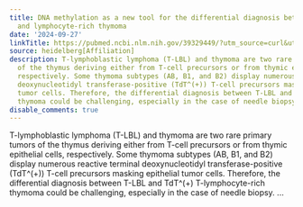 ```yaml
---
title: DNA methylation as a new tool for the differential diagnosis between T-LBL
  and lymphocyte-rich thymoma
date: '2024-09-27'
linkTitle: https://pubmed.ncbi.nlm.nih.gov/39329449/?utm_source=curl&utm_medium=rss&utm_campaign=pubmed-2&utm_content=1FakS-2QOkCT8HsMOQP1bCRQ4YzyumYOmxmF0moLsQ3dFB1E9V&fc=20220326224207&ff=20240927184334&v=2.18.0.post9+e462414
source: heidelberg[Affiliation]
description: T-lymphoblastic lymphoma (T-LBL) and thymoma are two rare primary tumors
  of the thymus deriving either from T-cell precursors or from thymic epithelial cells,
  respectively. Some thymoma subtypes (AB, B1, and B2) display numerous reactive terminal
  deoxynucleotidyl transferase-positive (TdT^(+)) T-cell precursors masking epithelial
  tumor cells. Therefore, the differential diagnosis between T-LBL and TdT^(+) T-lymphocyte-rich
  thymoma could be challenging, especially in the case of needle biopsy. ...
disable_comments: true
---
```

T-lymphoblastic lymphoma (T-LBL) and thymoma are two rare primary tumors of the thymus deriving either from T-cell precursors or from thymic epithelial cells, respectively. Some thymoma subtypes (AB, B1, and B2) display numerous reactive terminal deoxynucleotidyl transferase-positive (TdT^(+)) T-cell precursors masking epithelial tumor cells. Therefore, the differential diagnosis between T-LBL and TdT^(+) T-lymphocyte-rich thymoma could be challenging, especially in the case of needle biopsy. ...